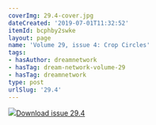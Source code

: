 ```yaml
---
coverImg: 29.4-cover.jpg
dateCreated: '2019-07-01T11:32:52'
itemId: bcphby2swke
layout: page
name: 'Volume 29, issue 4: Crop Circles'
tags:
- hasAuthor: dreamnetwork
- hasTag: dream-network-volume-29
- hasTag: dreamnetwork
type: post
urlSlug: '29.4'
---
```

<img class="card-journal-img" src="../images/29.4-rect.jpg"/><a href="../files/pdfs/Volume_29/29.4_crop_circles.pdf" download="">Download issue 29.4</a>